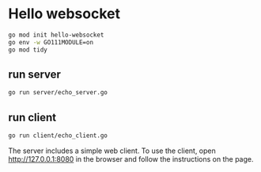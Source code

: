 # Hello websocket

```sh
go mod init hello-websocket
go env -w GO111MODULE=on
go mod tidy
```

## run server

```sh
go run server/echo_server.go
```

## run client

```sh
go run client/echo_client.go
```

The server includes a simple web client. To use the client, open <http://127.0.0.1:8080> in the browser and follow the instructions on the page.
